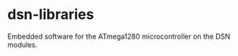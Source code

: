 dsn-libraries
=============

Embedded software for the ATmega1280 microcontroller on the DSN modules.
